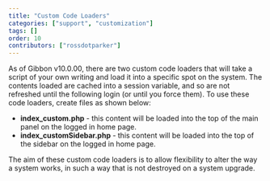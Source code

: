 ```yaml
---
title: "Custom Code Loaders"
categories: ["support", "customization"]
tags: []
order: 10
contributors: ["rossdotparker"]
---
```


As of Gibbon v10.0.00, there are two custom code loaders that will take a script of your own writing and load it into a specific spot on the system. The contents loaded are cached into a session variable, and so are not refreshed until the following login (or until you force them). To use these code loaders, create files as shown below:

*   **index_custom.php** - this content will be loaded into the top of the main panel on the logged in home page.
*   **index_customSidebar.php** - this content will be loaded into the top of the sidebar on the logged in home page.

The aim of these custom code loaders is to allow flexibility to alter the way a system works, in such a way that is not destroyed on a system upgrade.
